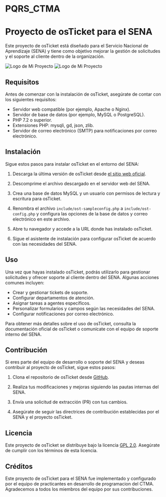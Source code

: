 # PQRS_CTMA
# Proyecto de osTicket para el SENA
Este proyecto de osTicket está diseñado para el Servicio Nacional de Aprendizaje (SENA) y tiene como objetivo mejorar la gestión de solicitudes y el soporte al cliente dentro de la organización.

<img src="https://example.com/images/logo.png" alt="Logo de Mi Proyecto">

<img src="https://example.com/./upload/images/oscar-favicon-16x16.png" alt="Logo de Mi Proyecto">


## Requisitos

Antes de comenzar con la instalación de osTicket, asegúrate de contar con los siguientes requisitos:

- Servidor web compatible (por ejemplo, Apache o Nginx).
- Servidor de base de datos (por ejemplo, MySQL o PostgreSQL).
- PHP 7.2 o superior.
- Extensiones PHP: mysqli, gd, json, zlib.
- Servidor de correo electrónico (SMTP) para notificaciones por correo electrónico.

## Instalación

Sigue estos pasos para instalar osTicket en el entorno del SENA:

1. Descarga la última versión de osTicket desde [el sitio web oficial](https://osticket.com/download/).

2. Descomprime el archivo descargado en el servidor web del SENA.

3. Crea una base de datos MySQL y un usuario con permisos de lectura y escritura para osTicket.

4. Renombra el archivo `include/ost-sampleconfig.php` a `include/ost-config.php` y configura las opciones de la base de datos y correo electrónico en este archivo.

5. Abre tu navegador y accede a la URL donde has instalado osTicket.

6. Sigue el asistente de instalación para configurar osTicket de acuerdo con las necesidades del SENA.

## Uso

Una vez que hayas instalado osTicket, podrás utilizarlo para gestionar solicitudes y ofrecer soporte al cliente dentro del SENA. Algunas acciones comunes incluyen:

- Crear y gestionar tickets de soporte.
- Configurar departamentos de atención.
- Asignar tareas a agentes específicos.
- Personalizar formularios y campos según las necesidades del SENA.
- Configurar notificaciones por correo electrónico.

Para obtener más detalles sobre el uso de osTicket, consulta la documentación oficial de osTicket o comunícate con el equipo de soporte interno del SENA.

## Contribución

Si eres parte del equipo de desarrollo o soporte del SENA y deseas contribuir al proyecto de osTicket, sigue estos pasos:

1. Clona el repositorio de osTicket desde [GitHub](https://github.com/osTicket/osTicket).

2. Realiza tus modificaciones y mejoras siguiendo las pautas internas del SENA.

3. Envía una solicitud de extracción (PR) con tus cambios.

4. Asegúrate de seguir las directrices de contribución establecidas por el SENA y el proyecto osTicket.

## Licencia

Este proyecto de osTicket se distribuye bajo la licencia [GPL 2.0](https://www.gnu.org/licenses/gpl-2.0.html). Asegúrate de cumplir con los términos de esta licencia.

## Créditos

Este proyecto de osTicket para el SENA fue implementado y configurado por el equipo de practicantes en desarrollo de programacion del CTMA. Agradecemos a todos los miembros del equipo por sus contribuciones.




